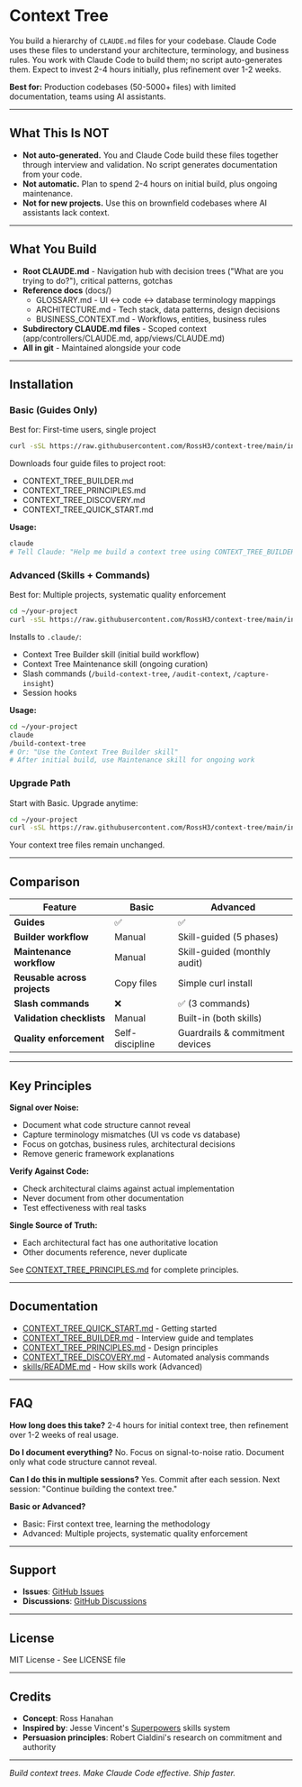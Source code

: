 # Context Tree

You build a hierarchy of `CLAUDE.md` files for your codebase. Claude Code uses these files to understand your architecture, terminology, and business rules. You work with Claude Code to build them; no script auto-generates them. Expect to invest 2-4 hours initially, plus refinement over 1-2 weeks.

**Best for:** Production codebases (50-5000+ files) with limited documentation, teams using AI assistants.

---

## What This Is NOT

- **Not auto-generated.** You and Claude Code build these files together through interview and validation. No script generates documentation from your code.
- **Not automatic.** Plan to spend 2-4 hours on initial build, plus ongoing maintenance.
- **Not for new projects.** Use this on brownfield codebases where AI assistants lack context.

---

## What You Build

- **Root CLAUDE.md** - Navigation hub with decision trees ("What are you trying to do?"), critical patterns, gotchas
- **Reference docs** (docs/)
  - GLOSSARY.md - UI ↔ code ↔ database terminology mappings
  - ARCHITECTURE.md - Tech stack, data patterns, design decisions
  - BUSINESS_CONTEXT.md - Workflows, entities, business rules
- **Subdirectory CLAUDE.md files** - Scoped context (app/controllers/CLAUDE.md, app/views/CLAUDE.md)
- **All in git** - Maintained alongside your code

---

## Installation

### Basic (Guides Only)

Best for: First-time users, single project

```bash
curl -sSL https://raw.githubusercontent.com/RossH3/context-tree/main/install.sh | bash
```

Downloads four guide files to project root:
- CONTEXT_TREE_BUILDER.md
- CONTEXT_TREE_PRINCIPLES.md
- CONTEXT_TREE_DISCOVERY.md
- CONTEXT_TREE_QUICK_START.md

**Usage:**
```bash
claude
# Tell Claude: "Help me build a context tree using CONTEXT_TREE_BUILDER.md"
```

### Advanced (Skills + Commands)

Best for: Multiple projects, systematic quality enforcement

```bash
cd ~/your-project
curl -sSL https://raw.githubusercontent.com/RossH3/context-tree/main/install-advanced.sh | bash
```

Installs to `.claude/`:
- Context Tree Builder skill (initial build workflow)
- Context Tree Maintenance skill (ongoing curation)
- Slash commands (`/build-context-tree`, `/audit-context`, `/capture-insight`)
- Session hooks

**Usage:**
```bash
cd ~/your-project
claude
/build-context-tree
# Or: "Use the Context Tree Builder skill"
# After initial build, use Maintenance skill for ongoing work
```

### Upgrade Path

Start with Basic. Upgrade anytime:
```bash
cd ~/your-project
curl -sSL https://raw.githubusercontent.com/RossH3/context-tree/main/install-advanced.sh | bash
```
Your context tree files remain unchanged.

---

## Comparison

| Feature | Basic | Advanced |
|---------|-------|----------|
| **Guides** | ✅ | ✅ |
| **Builder workflow** | Manual | Skill-guided (5 phases) |
| **Maintenance workflow** | Manual | Skill-guided (monthly audit) |
| **Reusable across projects** | Copy files | Simple curl install |
| **Slash commands** | ❌ | ✅ (3 commands) |
| **Validation checklists** | Manual | Built-in (both skills) |
| **Quality enforcement** | Self-discipline | Guardrails & commitment devices |

---

## Key Principles

**Signal over Noise:**
- Document what code structure cannot reveal
- Capture terminology mismatches (UI vs code vs database)
- Focus on gotchas, business rules, architectural decisions
- Remove generic framework explanations

**Verify Against Code:**
- Check architectural claims against actual implementation
- Never document from other documentation
- Test effectiveness with real tasks

**Single Source of Truth:**
- Each architectural fact has one authoritative location
- Other documents reference, never duplicate

See [CONTEXT_TREE_PRINCIPLES.md](CONTEXT_TREE_PRINCIPLES.md) for complete principles.

---

## Documentation

- [CONTEXT_TREE_QUICK_START.md](CONTEXT_TREE_QUICK_START.md) - Getting started
- [CONTEXT_TREE_BUILDER.md](CONTEXT_TREE_BUILDER.md) - Interview guide and templates
- [CONTEXT_TREE_PRINCIPLES.md](CONTEXT_TREE_PRINCIPLES.md) - Design principles
- [CONTEXT_TREE_DISCOVERY.md](CONTEXT_TREE_DISCOVERY.md) - Automated analysis commands
- [skills/README.md](skills/README.md) - How skills work (Advanced)

---

## FAQ

**How long does this take?**
2-4 hours for initial context tree, then refinement over 1-2 weeks of real usage.

**Do I document everything?**
No. Focus on signal-to-noise ratio. Document only what code structure cannot reveal.

**Can I do this in multiple sessions?**
Yes. Commit after each session. Next session: "Continue building the context tree."

**Basic or Advanced?**
- Basic: First context tree, learning the methodology
- Advanced: Multiple projects, systematic quality enforcement

---

## Support

- **Issues**: [GitHub Issues](https://github.com/RossH3/context-tree/issues)
- **Discussions**: [GitHub Discussions](https://github.com/RossH3/context-tree/discussions)

---

## License

MIT License - See LICENSE file

---

## Credits

- **Concept**: Ross Hanahan
- **Inspired by**: Jesse Vincent's [Superpowers](https://github.com/obra/superpowers) skills system
- **Persuasion principles**: Robert Cialdini's research on commitment and authority

---

*Build context trees. Make Claude Code effective. Ship faster.*

